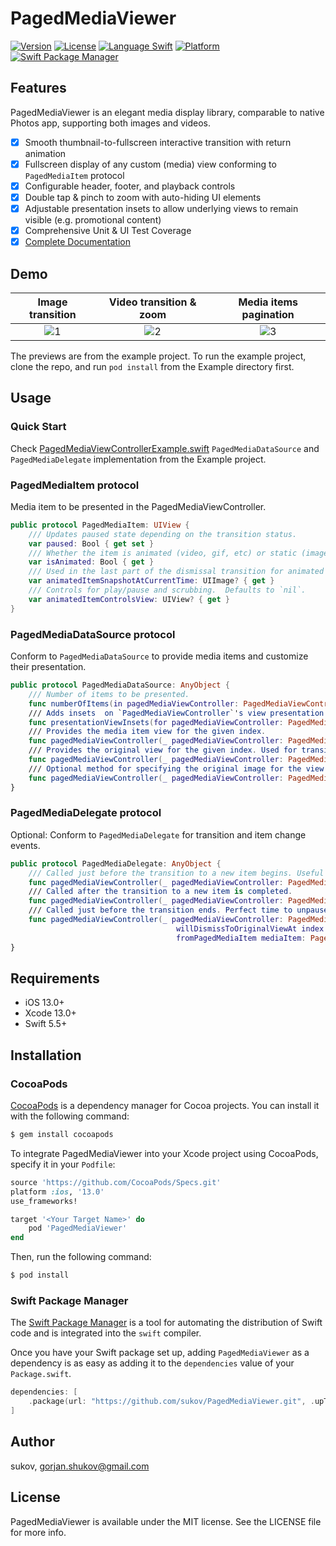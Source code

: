 # PagedMediaViewer

[![Version](https://img.shields.io/cocoapods/v/PagedMediaViewer.svg?style=flat)](https://cocoapods.org/pods/PagedMediaViewer)
[![License](https://img.shields.io/cocoapods/l/PagedMediaViewer.svg?style=flat)](https://cocoapods.org/pods/PagedMediaViewer)
[![Language Swift](https://img.shields.io/badge/Language-Swift%205.5_6.2-orange.svg?style=flat)](https://swift.org)
[![Platform](https://img.shields.io/cocoapods/p/PagedMediaViewer.svg?style=flat)](https://cocoapods.org/pods/PagedMediaViewer)
[![Swift Package Manager](https://img.shields.io/badge/Swift_Package_Manager-compatible-orange?style=flat)](https://www.swift.org/package-manager)

## Features

PagedMediaViewer is an elegant media display library, comparable to native Photos app, supporting both images and videos.

  - [x] Smooth thumbnail-to-fullscreen interactive transition with return animation
  - [x] Fullscreen display of any custom (media) view conforming to `PagedMediaItem` protocol
  - [x] Configurable header, footer, and playback controls
  - [x] Double tap & pinch to zoom with auto-hiding UI elements
  - [x] Adjustable presentation insets to allow underlying views to remain visible (e.g. promotional content)
  - [x] Comprehensive Unit & UI Test Coverage
  - [x] [Complete Documentation](https://sukov.github.io/PagedMediaViewer/)

## Demo

| Image transition | Video transition & zoom | Media items pagination |
|:---:|:---:|:---:|
|![1](https://github.com/user-attachments/assets/233f6227-7f1e-425a-8709-d6489281f35d)|![2](https://github.com/user-attachments/assets/936afb3a-9b76-4350-87ee-2d41106a350c)|![3](https://github.com/user-attachments/assets/2615ed42-f788-437a-8d5e-920a51597f02)|

The previews are from the example project. To run the example project, clone the repo, and run `pod install` from the Example directory first.

## Usage 

### Quick Start

Check [PagedMediaViewControllerExample.swift](Example/PagedMediaViewer/PagedMediaViewControllerExample.swift) `PagedMediaDataSource` and `PagedMediaDelegate` implementation from the Example project.

### PagedMediaItem protocol

Media item to be presented in the PagedMediaViewController.

```Swift
public protocol PagedMediaItem: UIView {
    /// Updates paused state depending on the transition status.
    var paused: Bool { get set }
    /// Whether the item is animated (video, gif, etc) or static (image, etc).
    var isAnimated: Bool { get }
    /// Used in the last part of the dismissal transition for animated items (if not `nil`) for smooth effect. Defaults to `nil`.
    var animatedItemSnapshotAtCurrentTime: UIImage? { get }
    /// Controls for play/pause and scrubbing.  Defaults to `nil`.
    var animatedItemControlsView: UIView? { get }
}
```

### PagedMediaDataSource protocol

Conform to `PagedMediaDataSource` to provide media items and customize their presentation.

```Swift
public protocol PagedMediaDataSource: AnyObject {
    /// Number of items to be presented.
    func numberOfItems(in pagedMediaViewController: PagedMediaViewController) -> Int
    /// Adds insets  on `PagedMediaViewController`'s view presentation frame. Defaults to `.zero`. Useful for preventing presentation over promotional content.
    func presentationViewInsets(for pagedMediaViewController: PagedMediaViewController) -> UIEdgeInsets
    /// Provides the media item view for the given index.
    func pagedMediaViewController(_ pagedMediaViewController: PagedMediaViewController, pagedMediaViewForItemAt index: Int) -> PagedMediaItem
    /// Provides the original view for the given index. Used for transition animations.
    func pagedMediaViewController(_ pagedMediaViewController: PagedMediaViewController, originalViewForItemAt index: Int) -> UIView
    /// Optional method for specifying the original image for the view or a snapshot. By default `PagedMediaTransitionDriver` will create a snapshot from the original view.
    func pagedMediaViewController(_ pagedMediaViewController: PagedMediaViewController, transitionImageForItemAt index: Int) -> UIImage?
}
```

### PagedMediaDelegate protocol

Optional: Conform to `PagedMediaDelegate` for transition and item change events.

```Swift
public protocol PagedMediaDelegate: AnyObject {
    /// Called just before the transition to a new item begins. Useful for centering table/collection view items behind the scenes for proper transition animation.
    func pagedMediaViewController(_ pagedMediaViewController: PagedMediaViewController, willTransitionTo index: Int)
    /// Called after the transition to a new item is completed.
    func pagedMediaViewController(_ pagedMediaViewController: PagedMediaViewController, didTransitionTo toIndex: Int, fromIndex: Int)
    /// Called just before the transition ends. Perfect time to unpause the original view at index.
    func pagedMediaViewController(_ pagedMediaViewController: PagedMediaViewController,
                                     willDismissToOriginalViewAt index: Int,
                                     fromPagedMediaItem mediaItem: PagedMediaItem)
}
```

## Requirements

- iOS 13.0+
- Xcode 13.0+
- Swift 5.5+


## Installation

### CocoaPods

[CocoaPods](http://cocoapods.org) is a dependency manager for Cocoa projects. You can install it with the following command:

```bash
$ gem install cocoapods
```

To integrate PagedMediaViewer into your Xcode project using CocoaPods, specify it in your `Podfile`:

```ruby
source 'https://github.com/CocoaPods/Specs.git'
platform :ios, '13.0'
use_frameworks!

target '<Your Target Name>' do
    pod 'PagedMediaViewer'
end
```

Then, run the following command:

```bash
$ pod install
```

### Swift Package Manager

The [Swift Package Manager](https://swift.org/package-manager/) is a tool for automating the distribution of Swift code and is integrated into the `swift` compiler. 

Once you have your Swift package set up, adding `PagedMediaViewer` as a dependency is as easy as adding it to the `dependencies` value of your `Package.swift`.

```swift
dependencies: [
    .package(url: "https://github.com/sukov/PagedMediaViewer.git", .upToNextMajor(from: "1.0.2"))
]
```

## Author

sukov, gorjan.shukov@gmail.com

## License

PagedMediaViewer is available under the MIT license. See the LICENSE file for more info.
